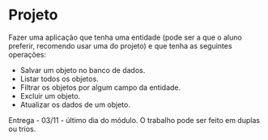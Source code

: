# Projeto

Fazer uma aplicação que tenha uma entidade (pode ser a que o aluno preferir, recomendo usar uma do projeto) e que tenha as seguintes operações:

- Salvar um objeto no banco de dados.
- Listar todos os objetos.
- Filtrar os objetos por algum campo da entidade.
- Excluir um objeto.
- Atualizar os dados de um objeto.


Entrega - 03/11 - último dia do módulo.
O trabalho pode ser feito em duplas ou trios.
